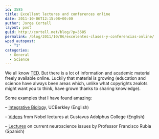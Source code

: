 ```yaml
---
id: 3585
title: Excellent lectures and conferences online
date: 2011-10-06T12:15:08+00:00
author: Jorge Cortell
layout: post
guid: http://cortell.net/blog/?p=3585
permalink: /blog/2011/10/06/excelentes-clases-y-conferencias-online/
wpsd_autopost:
  - "1"
categories:
  - General
  - Science
---
```

We all know <a title="http://www.ted.com/" href="http://www.ted.com/" target="_blank">TED</a>. But there is a lot of information and academic material freely available online. Luckily that material is growing (education and science have always been areas which, unlike what copyrights zealots might want you to think, have grown thanks to sharing knowledge).

Some examples that I have found amazing:

– <a title="http://www.youtube.com/watch?feature=player_embedded&v=S9WtBRNydso" href="http://www.youtube.com/watch?feature=player_embedded&v=S9WtBRNydso" target="_blank">Integrative Biolog</a>y, UCBerkley (English)

– <a title="http://www.youtube.com/user/gusties" href="http://www.youtube.com/user/gusties" target="_blank">Videos</a> from Nobel lectures at Gustavus Adolphus College (English)

– <a title="http://www.colegiodeemeritos.es/CURSOSYCICLOSDECONFERENCIAS/CURSOSPRESENCIALES_Temas_actuales_en_neurociencia/seccion=33&idioma=es_ES&id=2011020818020001&activo=1.do" href="http://www.colegiodeemeritos.es/CURSOSYCICLOSDECONFERENCIAS/CURSOSPRESENCIALES_Temas_actuales_en_neurociencia/seccion=33&idioma=es_ES&id=2011020818020001&activo=1.do" target="_blank">Lectures</a> on current neuroscience issues by Professor Francisco Rubia (Spanish)